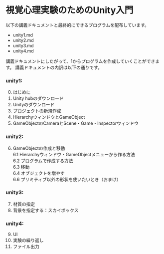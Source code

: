 # 視覚心理実験のためのUnity入門

以下の講義ドキュメントと最終的にできるプログラムを配布しています。

- unity1.md
- unity2.md
- unity3.md
- unity4.md

講義ドキュメントにしたがって、1からプログラムを作成していくことができます。
講義ドキュメントの内訳は以下の通りです。

### unity1:
0. はじめに
1. Unity hubのダウンロード
2. Unityのダウンロード
3. プロジェクトの新規作成
4. HierarchyウィンドウとGameObject
5. GameObjectのCameraとScene・Game・Inspectorウィンドウ

### unity2:
6. GameObjectの作成と移動  
6.1 Hierarchyウィンドウ・GameObjectメニューから作る方法  
6.2 プログラムで作成する方法  
6.3 移動  
6.4 オブジェクトを増やす  
6.6 プリミティブ以外の形状を使いたいとき（おまけ）  

### unity3:
7. 材質の指定
8. 背景を指定する：スカイボックス

### unity4:
9. UI
10. 実験の繰り返し
11. ファイル出力
